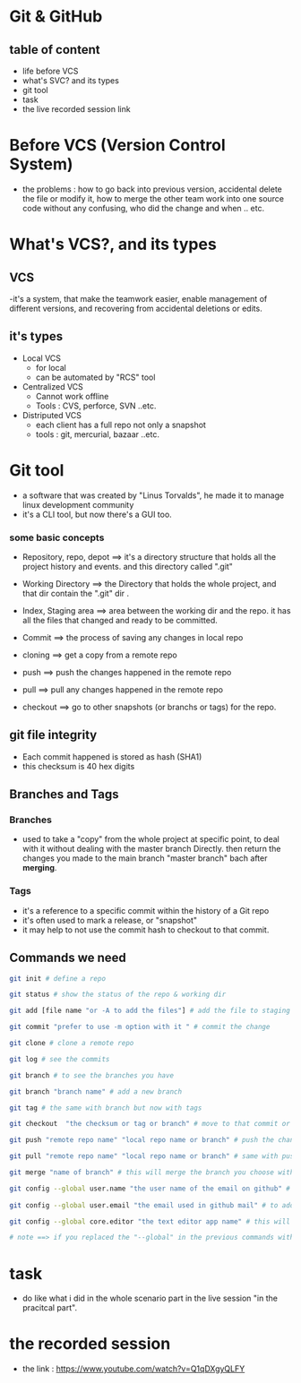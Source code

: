 # Git & GitHub

## table of content 
- life before VCS
- what's SVC? and its types
- git tool  
- task
- the live recorded session link


# Before VCS (Version Control System)
- the problems : how to go back into previous version, accidental delete the file or modify it, how to merge the other team work into one source code without any confusing, who did the change and when .. etc.

# What's VCS?, and its types


## VCS 
-it's a system, that make the teamwork easier, enable management of different versions, and recovering from accidental deletions or edits.


## it's types
- Local VCS
	- for local
	- can be automated by "RCS" tool
- Centralized VCS
	- Cannot work offline
	- Tools : CVS, perforce, SVN ..etc.
- Distriputed VCS
	- each client has a full repo not only a snapshot
	- tools : git, mercurial, bazaar ..etc.

# Git tool
- a software that was created by "Linus Torvalds", he made it to manage linux development community
- it's a CLI tool, but now there's a GUI too.

### some basic concepts
- Repository, repo, depot ==> it's a directory structure that holds all the project history and events. and this directory called ".git"

- Working Directory ==> the Directory that holds the whole project, and that dir contain the ".git" dir .

- Index, Staging area ==> area between the working dir and the repo. it has all the files that changed and ready to be committed.

- Commit ==> the process of saving any changes in local repo

- cloning ==> get a copy from a remote repo

- push ==> push the changes happened in the remote repo

- pull ==> pull any changes happened in the remote repo

- checkout ==> go to other snapshots (or branchs or tags) for the repo.



## git file integrity
- Each commit happened is stored as hash (SHA1)
- this checksum is 40 hex digits


## Branches and Tags

### Branches
- used to take a "copy" from the whole project at specific point, to deal with it without dealing with the master branch Directly. then return the changes you made to the main branch "master branch" bach after  **merging**.

### Tags
- it's a reference to a specific commit within the history of a Git repo
- it's often used to mark a release, or "snapshot"
- it may help to not use the commit hash to checkout to that commit.


## Commands we need 
```bash
git init # define a repo 

git status # show the status of the repo & working dir

git add [file name "or -A to add the files"] # add the file to staging area

git commit "prefer to use -m option with it " # commit the change 

git clone # clone a remote repo

git log # see the commits

git branch # to see the branches you have

git branch "branch name" # add a new branch

git tag # the same with branch but now with tags 

git checkout  "the checksum or tag or branch" # move to that commit or tag or branch

git push "remote repo name" "local repo name or branch" # push the changes from the local repo to the remote repo

git pull "remote repo name" "local repo name or branch" # same with push

git merge "name of branch" # this will merge the branch you choose with the branch you are already in.

git config --global user.name "the user name of the email on github" # to add a username. must be used before committing any thing
 
git config --global user.email "the email used in github mail" # to add an email.

git config --global core.editor "the text editor app name" # this will change the defult editor that used with git, the defaul editor is "vim".

# note ==> if you replaced the "--global" in the previous commands with a "--system", then those changes will applied to whole machine. 
```

# task 
- do like what i did in the whole scenario part in the live session "in the pracitcal part".

# the recorded session 
- the link : https://www.youtube.com/watch?v=Q1qDXgyQLFY